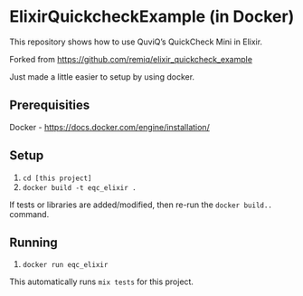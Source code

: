 # ElixirQuickcheckExample (in Docker)

This repository shows how to use QuviQ’s QuickCheck Mini in Elixir.

Forked from https://github.com/remiq/elixir_quickcheck_example

Just made a little easier to setup by using docker.

## Prerequisities

Docker - https://docs.docker.com/engine/installation/

## Setup

1. `cd [this project]`
2. `docker build -t eqc_elixir .`

If tests or libraries are added/modified, then re-run the `docker build..` command.

## Running

1. `docker run eqc_elixir`

This automatically runs `mix tests` for this project.
